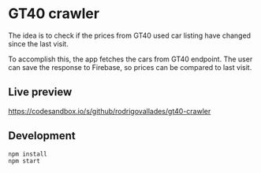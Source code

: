 # GT40 crawler

The idea is to check if the prices from GT40 used car listing have changed since the last visit.

To accomplish this, the app fetches the cars from GT40 endpoint. The user can save the response to Firebase, so prices can be compared to last visit.

## Live preview

https://codesandbox.io/s/github/rodrigovallades/gt40-crawler

## Development

`npm install`  
`npm start`
